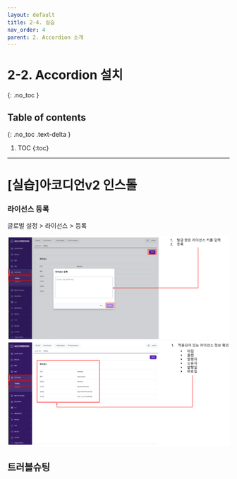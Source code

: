 ```yaml
---
layout: default
title: 2-4. 실습
nav_order: 4
parent: 2. Accordion 소개
---
```


# 2-2. Accordion 설치
{: .no_toc }

## Table of contents
{: .no_toc .text-delta }

1. TOC
{:toc}

---

# [실습]아코디언v2 인스톨


### 라이선스 등록
글로벌 설정 > 라이선스 > 등록

![practice-1.png](/assets/images/accordion/practice-1.png)
![practice-2.png](/assets/images/accordion/practice-2.png)

## 트러블슈팅 